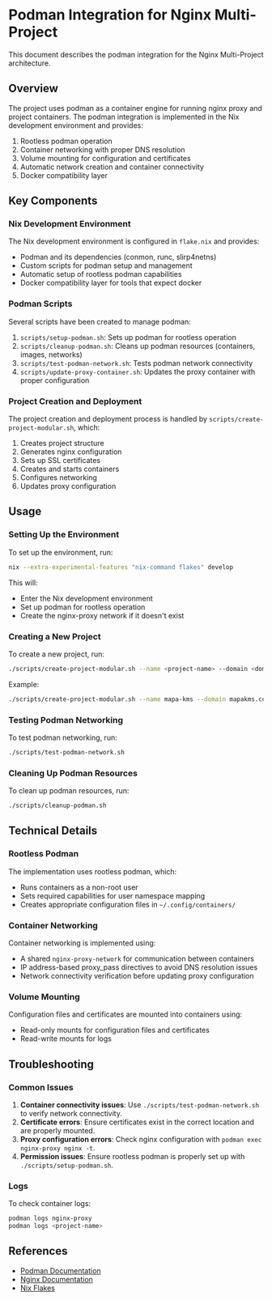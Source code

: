 # Podman Integration for Nginx Multi-Project

This document describes the podman integration for the Nginx Multi-Project architecture.

## Overview

The project uses podman as a container engine for running nginx proxy and project containers. The podman integration is implemented in the Nix development environment and provides:

1. Rootless podman operation
2. Container networking with proper DNS resolution
3. Volume mounting for configuration and certificates
4. Automatic network creation and container connectivity
5. Docker compatibility layer

## Key Components

### Nix Development Environment

The Nix development environment is configured in `flake.nix` and provides:

- Podman and its dependencies (conmon, runc, slirp4netns)
- Custom scripts for podman setup and management
- Automatic setup of rootless podman capabilities
- Docker compatibility layer for tools that expect docker

### Podman Scripts

Several scripts have been created to manage podman:

1. `scripts/setup-podman.sh`: Sets up podman for rootless operation
2. `scripts/cleanup-podman.sh`: Cleans up podman resources (containers, images, networks)
3. `scripts/test-podman-network.sh`: Tests podman network connectivity
4. `scripts/update-proxy-container.sh`: Updates the proxy container with proper configuration

### Project Creation and Deployment

The project creation and deployment process is handled by `scripts/create-project-modular.sh`, which:

1. Creates project structure
2. Generates nginx configuration
3. Sets up SSL certificates
4. Creates and starts containers
5. Configures networking
6. Updates proxy configuration

## Usage

### Setting Up the Environment

To set up the environment, run:

```bash
nix --extra-experimental-features "nix-command flakes" develop
```

This will:
- Enter the Nix development environment
- Set up podman for rootless operation
- Create the nginx-proxy network if it doesn't exist

### Creating a New Project

To create a new project, run:

```bash
./scripts/create-project-modular.sh --name <project-name> --domain <domain-name> --port <port> --env <DEV|PRO>
```

Example:
```bash
./scripts/create-project-modular.sh --name mapa-kms --domain mapakms.com --port 8090 --env PRO
```

### Testing Podman Networking

To test podman networking, run:

```bash
./scripts/test-podman-network.sh
```

### Cleaning Up Podman Resources

To clean up podman resources, run:

```bash
./scripts/cleanup-podman.sh
```

## Technical Details

### Rootless Podman

The implementation uses rootless podman, which:
- Runs containers as a non-root user
- Sets required capabilities for user namespace mapping
- Creates appropriate configuration files in `~/.config/containers/`

### Container Networking

Container networking is implemented using:
- A shared `nginx-proxy-network` for communication between containers
- IP address-based proxy_pass directives to avoid DNS resolution issues
- Network connectivity verification before updating proxy configuration

### Volume Mounting

Configuration files and certificates are mounted into containers using:
- Read-only mounts for configuration files and certificates
- Read-write mounts for logs

## Troubleshooting

### Common Issues

1. **Container connectivity issues**: Use `./scripts/test-podman-network.sh` to verify network connectivity.
2. **Certificate errors**: Ensure certificates exist in the correct location and are properly mounted.
3. **Proxy configuration errors**: Check nginx configuration with `podman exec nginx-proxy nginx -t`.
4. **Permission issues**: Ensure rootless podman is properly set up with `./scripts/setup-podman.sh`.

### Logs

To check container logs:

```bash
podman logs nginx-proxy
podman logs <project-name>
```

## References

- [Podman Documentation](https://docs.podman.io/)
- [Nginx Documentation](https://nginx.org/en/docs/)
- [Nix Flakes](https://nixos.wiki/wiki/Flakes) 
